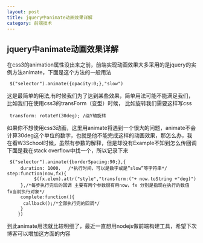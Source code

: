```yaml
---
layout: post
title: jquery中animate动画效果详解
category: 前端技术
---
```


## jquery中animate动画效果详解

在css3的animation属性没出来之前，前端实现动画效果大多采用的是jquery的实例方法animate，下面是这个方法的一般用法

     $("selector").animate({opacity:0;},"slow")

这是最简单的用法,有时候我们为了达到某些效果，简单用法可能不能满足我们，比如我们在使用css3的transForm（变型）时候，
比如旋转我们需要这样写css

     transform: rotateY(30deg); /绕Y轴旋转

如果你不想使用css3动画，这里用animate将遇到一个很大的问题，animate不会计算30deg这个单位的数字，也就是他不能完成这样的动画效果，那怎么办，我在看W3School时候，虽然有参数的解释，但是却没有Example不知到怎么传回调下面是我在stack overflow中找一个，所以记录下来

     $("selector").animate({borderSpacing:90;},{
         duration: 1000，  /*执行时间，可以是数字或是“slow”等字符串*/         step:function(now,fx){
              $(fx.elem).attr("style","transform:("+ now.toString +"deg)")
         },/*每步执行完后的回调 主要有两个参数很有用now，fx 分别是指现在执行的数值 fx当前执行对象*/
         complete:function(){
          callback();/*全部执行完的回调*/ 
         }
        })
到此animate用法就比较明细了，最近一直想用nodejs做前端构建工具，希望下次博客可以增加这方面的内容
